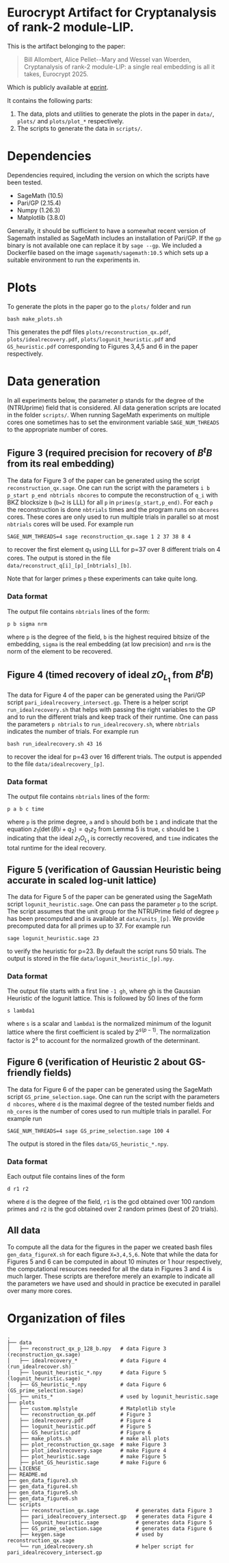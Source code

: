 # Eurocrypt Artifact for Cryptanalysis of rank-2 module-LIP.

This is the artifact belonging to the paper:

> Bill Allombert, Alice Pellet--Mary and Wessel van Woerden, Cryptanalysis of rank-2 module-LIP: a single real embedding is all it takes, Eurocrypt 2025.

Which is publicly available at [eprint](https://eprint.iacr.org/2025/280).

It contains the following parts:

1. The data, plots and utilities to generate the plots in the paper in `data/`, `plots/` and `plots/plot_*` respectively.
2. The scripts to generate the data in `scripts/`.

# Dependencies

Dependencies required, including the version on which the scripts have been tested.

- SageMath (10.5)
- Pari/GP (2.15.4)
- Numpy (1.26.3)
- Matplotlib (3.8.0)

Generally, it should be sufficient to have a somewhat recent version of Sagemath installed as SageMath includes an installation of Pari/GP.
If the `gp` binary is not available one can replace it by `sage --gp`. 
We included a Dockerfile based on the image `sagemath/sagemath:10.5` which sets up a suitable environment to run the experiments in.

# Plots

To generate the plots in the paper go to the `plots/` folder and run
```
bash make_plots.sh
```
This generates the pdf files `plots/reconstruction_qx.pdf`, `plots/idealrecovery.pdf`, `plots/logunit_heuristic.pdf` and `GS_heuristic.pdf` corresponding to Figures 3,4,5 and 6 in the paper respectively. 

# Data generation

In all experiments below, the parameter p stands for the degree of the (NTRUprime) field that is considered.
All data generation scripts are located in the folder `scripts/`.
When running SageMath experiments on multiple cores one sometimes has to set the environment variable `SAGE_NUM_THREADS` to the appropriate number of cores.

## Figure 3 (required precision for recovery of $B^tB$ from its real embedding)

The data for Figure 3 of the paper can be generated using the script `reconstruction_qx.sage`. One can run the script with the parameters `i b p_start p_end nbtrials nbcores` to compute the reconstruction of `q_i` with BKZ blocksize `b` (`b=2` is LLL) for all `p` in `primes(p_start,p_end)`.
For each `p` the reconstruction is done `nbtrials` times and the program runs on `nbcores` cores.
These cores are only used to run multiple trials in parallel so at most `nbtrials` cores will be used.
For example run
```
SAGE_NUM_THREADS=4 sage reconstruction_qx.sage 1 2 37 38 8 4
```
to recover the first element $q_1$ using LLL for p=37 over 8 different trials on 4 cores. 
The output is stored in the file `data/reconstruct_q[i]_[p]_[nbtrials]_[b]`.

Note that for larger primes `p` these experiments can take quite long.

### Data format
The output file contains `nbtrials` lines of the form:
```
p b sigma nrm
```
where `p` is the degree of the field, `b` is the highest required bitsize of the embedding, `sigma` is the real embedding (at low precision) and `nrm` is the norm of the element to be recovered.

## Figure 4 (timed recovery of ideal $zO_{L_1}$ from $B^tB$)

The data for Figure 4 of the paper can be generated using the Pari/GP script `pari_idealrecovery_intersect.gp`. 
There is a helper script `run_idealrecovery.sh` that helps with passing the right variables to the GP and to run the different trials and keep track of their runtime. 
One can pass the parameters `p nbtrials` to `run_idealrecovery.sh`, where `nbtrials` indicates the number of trials.
For example run
```
bash run_idealrecovery.sh 43 16
``` 
to recover the ideal for p=43 over 16 different trials.
The output is appended to the file `data/idealrecovery_[p]`.

### Data format
The output file contains `nbtrials` lines of the form:
```
p a b c time
```
where `p` is the prime degree, `a` and `b` should both be `1` and indicate that the equation $z_1 (\det(B)i + q_2) = q_1 z_2$ from Lemma 5 is true, `c` should be `1` indicating that the ideal $z_1 O_{L_1}$ is correctly recovered, and `time` indicates the total runtime for the ideal recovery.

## Figure 5 (verification of Gaussian Heuristic being accurate in scaled log-unit lattice)

The data for Figure 5 of the paper can be generated using the SageMath script `logunit_heuristic.sage`.
One can pass the parameter `p` to the script. 
The script assumes that the unit group for the NTRUPrime field of degree `p` has been precomputed and is available at `data/units_[p]`.
We provide precomputed data for all primes up to 37.
For example run
```
sage logunit_heuristic.sage 23
```
to verify the heuristic for p=23. By default the script runs 50 trials.
The output is stored in the file `data/logunit_heuristic_[p].npy`. 

### Data format
The output file starts with a first line `-1 gh`, where gh is the Gaussian Heuristic of the logunit lattice.
This is followed by 50 lines of the form 
```
s lambda1
``` 
where `s` is a scalar and `lambda1` is the normalized minimum of the logunit lattice where the first coefficient is scaled by $2^{s(p-1)}$. The normalization factor is $2^s$ to account for the normalized growth of the determinant.

## Figure 6 (verification of Heuristic 2 about GS-friendly fields)

The data for Figure 6 of the paper can be generated using the SageMath script `GS_prime_selection.sage`.
One can run the script with the parameters `d nbcores`, where `d` is the maximal degree of the tested number fields and `nb_cores` is the number of cores used to run multiple trials in parallel.
For example run
```
SAGE_NUM_THREADS=4 sage GS_prime_selection.sage 100 4
```
The output is stored in the files `data/GS_heuristic_*.npy`.

### Data format
Each output file contains lines of the form
```
d r1 r2
```
where `d` is the degree of the field, `r1` is the gcd obtained over 100 random primes and `r2` is the gcd obtained over 2 random primes (best of 20 trials).

## All data

To compute all the data for the figures in the paper we created bash files `gen_data_figureX.sh` for each figure `X=3,4,5,6`.
Note that while the data for Figures 5 and 6 can be computed in about 10 minutes or 1 hour respectively, the computational resources needed for all the data in Figures 3 and 4 is much larger. These scripts are therefore merely an example to indicate all the parameters we have used and should in practice be executed in parallel over many more cores. 

# Organization of files

```
.
├── data
│   ├── reconstruct_qx_p_128_b.npy   # data Figure 3 (reconstruction_qx.sage)
│   ├── idealrecovery_*              # data Figure 4 (run_idealrecover.sh)
│   ├── logunit_heuristic_*.npy      # data Figure 5 (logunit_heuristic.sage)
│   ├── GS_heuristic_*.npy           # data Figure 6 (GS_prime_selection.sage)
│   ├── units_*                      # used by logunit_heuristic.sage 
├── plots
│   ├── custom.mplstyle              # Matplotlib style
│   └── reconstruction_qx.pdf        # Figure 3
│   ├── idealrecovery.pdf            # Figure 4
│   ├── logunit_heuristic.pdf        # Figure 5
│   ├── GS_heuristic.pdf             # Figure 6
│   ├── make_plots.sh                # make all plots
│   ├── plot_reconstruction_qx.sage  # make Figure 3
│   ├── plot_idealrecovery.sage      # make Figure 4
│   ├── plot_heuristic.sage          # make Figure 5
│   ├── plot_GS_heuristic.sage       # make Figure 6
├── LICENSE
├── README.md
├── gen_data_figure3.sh
├── gen_data_figure4.sh
├── gen_data_figure5.sh
├── gen_data_figure6.sh
└── scripts
    ├── reconstruction_qx.sage            # generates data Figure 3
    ├── pari_idealrecovery_intersect.gp   # generates data Figure 4
    ├── logunit_heuristic.sage            # generates data Figure 5
    ├── GS_prime_selection.sage           # generates data Figure 6
    ├── keygen.sage                       # used by reconstruction_qx.sage
    └── run_idealrecovery.sh              # helper script for pari_idealrecovery_intersect.gp
```
